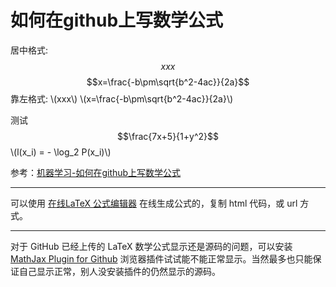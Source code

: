 # 如何在github上写数学公式

<script type="text/javascript" src="http://cdn.mathjax.org/mathjax/latest/MathJax.js?config=default"></script>

居中格式: $$xxx$$
$$x=\frac{-b\pm\sqrt{b^2-4ac}}{2a}$$
靠左格式: \\(xxx\\)
\\(x=\frac{-b\pm\sqrt{b^2-4ac}}{2a}\\)

测试
$$\frac{7x+5}{1+y^2}$$
\\(l(x_i) = - \log_2 P(x_i)\\)



参考：[机器学习-如何在github上写数学公式](http://cwiki.apachecn.org/pages/viewpage.action?pageId=8159393)

---



可以使用 [在线LaTeX 公式编辑器](https://www.codecogs.com/latex/eqneditor.php) 在线生成公式的，复制 html 代码，或 url 方式。



---



对于 GitHub 已经上传的 LaTeX 数学公式显示还是源码的问题，可以安装 [MathJax Plugin for Github](https://chrome.google.com/webstore/detail/mathjax-plugin-for-github/ioemnmodlmafdkllaclgeombjnmnbima/related) 浏览器插件试试能不能正常显示。当然最多也只能保证自己显示正常，别人没安装插件的仍然显示的源码。